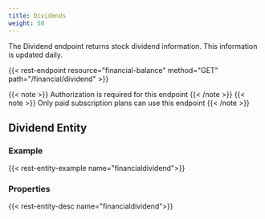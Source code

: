 ```yaml
---
title: Dividends
weight: 50
---
```


The Dividend endpoint returns stock dividend information. This information is updated daily.

{{< rest-endpoint resource="financial-balance" method="GET" path="/financial/dividend" >}}

{{< note >}} Authorization is required for this endpoint {{< /note >}}
{{< note >}} Only paid subscription plans can use this endpoint {{< /note >}}

## Dividend Entity

### Example
{{< rest-entity-example name="financialdividend">}}

### Properties
{{< rest-entity-desc name="financialdividend">}}

